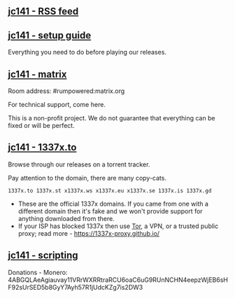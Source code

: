 ## [jc141 - RSS feed](https://github.com/jc141x/releases-feed)

## [jc141 - setup guide](https://gitlab.com/jc141x/setup)

Everything you need to do before playing our releases.

## [jc141 - matrix](https://matrix.to/#/#rumpowered:matrix.org)
Room address: #rumpowered:matrix.org

For technical support, come here.

This is a non-profit project. We do not guarantee that everything can be fixed or will be perfect.

## [jc141 - 1337x.to](https://1337x.to/user/johncena141/)

Browse through our releases on a torrent tracker.

Pay attention to the domain, there are many copy-cats.

```
1337x.to 1337x.st x1337x.ws x1337x.eu x1337x.se 1337x.is 1337x.gd
```

- These are the official 1337x domains. If you came from one with a different domain then it's fake and we won't provide support for anything downloaded from there.
- If your ISP has blocked 1337x then use [Tor](https://www.torproject.org/), a VPN, or a trusted public proxy; read more - https://1337x-proxy.github.io/

## [jc141 - scripting](https://gitlab.com/jc141x/scripting/)

Donations - Monero: 4ABGQLAeAgiauvay11VRrWXRRtraRCU6oaC6uG9RUnNCHN4eepzWjEB6sHF92sUrSED5b8GyY7Ayh57R1jUdcKZg7is2DW3
